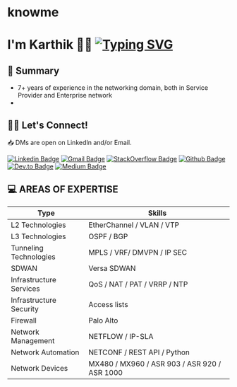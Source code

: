 # knowme
# I'm Karthik 👋🏼 [![Typing SVG](https://readme-typing-svg.herokuapp.com?color=33AEF7&lines=Network+Engineer;Cloud+Technology+Enthusiast;IOT+hobbyist)](https://git.io/typing-svg)

## 📜 Summary
 - 7+ years of experience in the networking domain, both in Service Provider and Enterprise network
 - 

## 👋🏼 Let's Connect!
📥 DMs are open on LinkedIn and/or Email.

[![Linkedin Badge](https://img.shields.io/badge/-yeshwanthvshenoy-blue?style=flat-square&logo=Linkedin&logoColor=white&link=https://www.linkedin.com/in/yeshwanthvshenoy/)](https://www.linkedin.com/in/yeshwanthvshenoy/)
[![Gmail Badge](https://img.shields.io/badge/-yeshwanthvshenoy@gmail.com-c14438?style=flat-square&logo=Gmail&logoColor=white&link=mailto:yeshwanthvshenoy@gmail.com)](mailto:yeshwanthvshenoy@gmail.com)
[![StackOverflow Badge](https://img.shields.io/badge/-yeshwanthvshenoy-orange?style=flat-square&logo=StackOverflow&logoColor=white&link=https://stackoverflow.com/users/12767234/yeshwanth-v-shenoy?tab=profile)](https://stackoverflow.com/users/12767234/yeshwanth-v-shenoy?tab=profile)
[![Github Badge](https://img.shields.io/badge/-yeshwanthvshenoy-black?style=flat-square&logo=Github&logoColor=white&link=https://github.com/yeshwanthvshenoy)](https://github.com/yeshwanthvshenoy)
[![Dev.to Badge](https://img.shields.io/badge/-yeshwanthvshenoy-navy?style=flat-square&logo=Dev.to&logoColor=white&link=https://dev.to/yeshwanthvshenoy)](https://dev.to/yeshwanthvshenoy)
[![Medium Badge](https://img.shields.io/badge/-yeshwanthvshenoy-green?style=flat-square&logo=Medium&logoColor=white&link=https://medium.com/@yeshwanthvshenoy)](https://medium.com/@yeshwanthvshenoy)

## 💻 AREAS OF EXPERTISE
| Type                   | Skills                                                                                                       |
|------------------------|--------------------------------------------------------------------------------------------------------------|
| L2 Technologies        | EtherChannel / VLAN / VTP                                                                                    |
| L3 Technologies        | OSPF / BGP                                                                        						    |
| Tunneling Technologies | MPLS / VRF/ DMVPN / IP SEC   																				|
| SDWAN                  | Versa SDWAN																								    |
| Infrastructure Services| QoS / NAT / PAT / VRRP / NTP																				    |
| Infrastructure Security| Access lists                                                                                                 |
| Firewall               | Palo Alto                                                                                                    |
| Network Management     | NETFLOW / IP-SLA |
| Network Automation     | NETCONF / REST API / Python                                                                  |
| Network Devices        | MX480 / MX960 / ASR 903 / ASR 920 / ASR 1000                                               |

